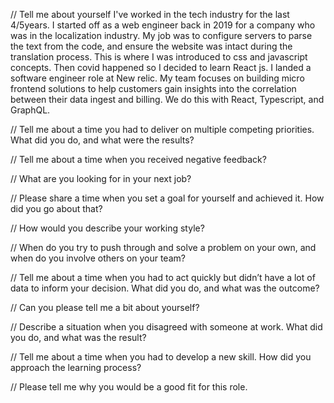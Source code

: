 // Tell me about yourself
I've worked in the tech industry for the last 4/5years. I started off as a web engineer back in 2019 for a company who was in the localization industry. My job was to configure servers to parse the text from the code, and ensure the website was intact during the translation process. This is where I was introduced to css and javascript concepts.
Then covid happened so I decided to learn React js. I landed a software engineer role at New relic. My team focuses on building micro frontend solutions to help customers gain insights into the correlation between their data ingest and billing.
We do this with React, Typescript, and GraphQL.


// Tell me about a time you had to deliver on multiple competing priorities. What did you do, and what were the results?

// Tell me about a time when you received negative feedback?

// What are you looking for in your next job?

// Please share a time when you set a goal for yourself and achieved it. How did you go about that?

// How would you describe your working style?

// When do you try to push through and solve a problem on your own, and when do you involve others on your team?

// Tell me about a time when you had to act quickly but didn’t have a lot of data to inform your decision. What did you do, and what was the outcome?

// Can you please tell me a bit about yourself?

// Describe a situation when you disagreed with someone at work. What did you do, and what was the result?

// Tell me about a time when you had to develop a new skill. How did you approach the learning process?

// Please tell me why you would be a good fit for this role.

